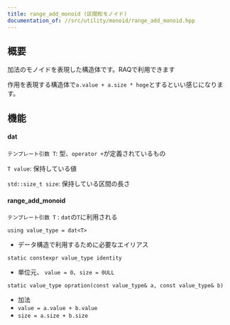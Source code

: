 ```yaml
---
title: range_add_monoid (区間和モノイド)
documentation_of: //src/utility/monoid/range_add_monoid.hpp
---
```


## 概要

加法のモノイドを表現した構造体です。RAQで利用できます

作用を表現する構造体で`a.value + a.size * hoge`とするといい感じになります。

## 機能


#### dat

`テンプレート引数 T`: 型、`operator +`が定義されているもの

`T value`: 保持している値

`std::size_t size`: 保持している区間の長さ


#### range_add_monoid

`テンプレート引数 T` : `dat`の`T`に利用される

`using value_type = dat<T>`
- データ構造で利用するために必要なエイリアス

`static constexpr value_type identity`
- 単位元、 `value = 0`、`size = 0ULL`

`static value_type opration(const value_type& a, const value_type& b)`
- 加法
- `value = a.value + b.value`
- `size = a.size + b.size`
